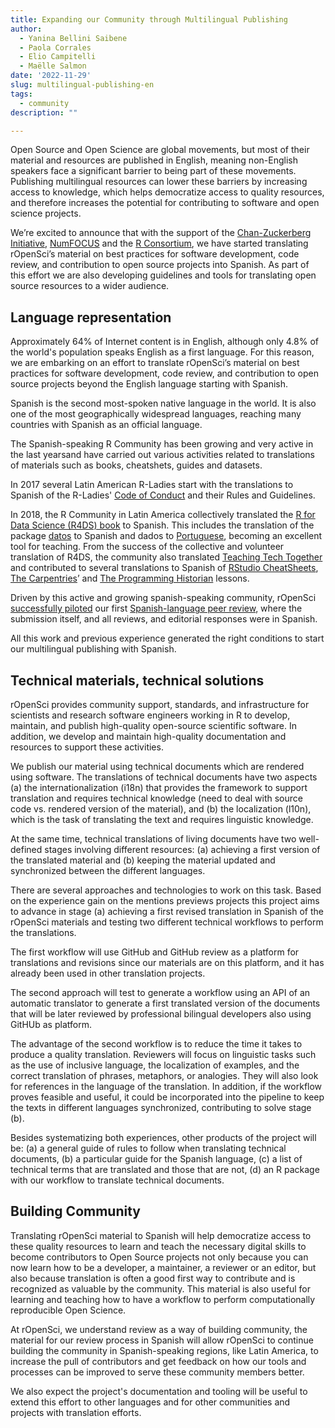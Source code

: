 ```yaml
---
title: Expanding our Community through Multilingual Publishing 
author:
  - Yanina Bellini Saibene
  - Paola Corrales
  - Elio Campitelli
  - Maëlle Salmon
date: '2022-11-29'
slug: multilingual-publishing-en
tags:
  - community
description: ""

---
```


Open Source and Open Science are global movements, but most of their material and resources are published in English, meaning non-English speakers face a significant barrier to being part of these movements.  
Publishing multilingual resources can lower these barriers by increasing access to knowledge, which helps democratize access to quality resources, and therefore increases the potential for contributing to software and open science projects.

We’re excited to announce that with the support of the [Chan-Zuckerberg Initiative](/blog/2021/12/20/inclusive-leadership-program/), [NumFOCUS](https://numfocus.org/) and the [R Consortium](https://www.r-consortium.org/), we have started translating rOpenSci’s material on best practices for software development, code review, and contribution to open source projects into Spanish.
As part of this effort we are also developing guidelines and tools for translating open source resources to a wider audience.


## Language representation

Approximately 64% of Internet content is in English, although only 4.8% of the world's population speaks English as a first language. For this reason, we are embarking on an effort to translate rOpenSci’s material on best practices for software development, code review, and contribution to open source projects beyond the English language starting with Spanish.

Spanish is the second most-spoken native language in the world. It is also one of the most geographically widespread languages, reaching many countries with Spanish as an official language. 

The Spanish-speaking R Community has been growing and very active in the last yearsand have carried out various activities related to translations of materials such as books, cheatshets, guides and datasets. 

In 2017 several Latin American R-Ladies start with the translations to Spanish of the R-Ladies' [Code of Conduct](https://github.com/rladies/starter-kit/wiki/Code-of-Conduct#spanish) and their Rules and Guidelines. 

In 2018, the R Community in Latin America collectively translated the [R for Data Science (R4DS) book](https://es.r4ds.hadley.nz/) to Spanish.  This includes the translation of the package [datos](https://github.com/cienciadedatos/datos) to Spanish and dados to [Portuguese](https://cran.r-project.org/web/packages/dados/index.html), becoming an excellent tool for teaching. From the success of the collective and volunteer translation of R4DS, the community also translated [Teaching Tech Together](http://teachtogether.tech/es/index.html) and contributed to several translations to Spanish of [RStudio CheatSheets](https://posit.co/resources/cheatsheets/?type=translations/#translation-12), [The Carpentries](https://software-carpentry.org/lessons/)’ and [The Programming Historian](https://programminghistorian.org/es/) lessons. 

Driven by this active and growing spanish-speaking community, rOpenSci [successfully piloted](https://ropensci.org/blog/2021/07/27/censo2017/) our first [Spanish-language peer review](https://ropensci.org/commcalls/2019-06-28/), where the submission itself, and all reviews, and editorial responses were in Spanish.

All this work and previous experience generated the right conditions to start our multilingual publishing with Spanish.

## Technical materials, technical solutions

rOpenSci provides community support, standards, and infrastructure for scientists and research software engineers working in R to develop, maintain, and publish high-quality open-source scientific software. In addition, we develop and maintain high-quality documentation and resources to support these activities.  

We publish our material using technical documents which are rendered using software. The translations of technical documents have two aspects (a) the internationalization (i18n) that provides the framework to support translation and requires technical knowledge (need to deal with source code vs. rendered version of the material), and (b) the localization (l10n), which is the task of translating the text and requires linguistic knowledge. 

At the same time, technical translations of living documents have two well-defined stages involving different resources:  (a) achieving a first version of the translated material and (b) keeping the material updated and synchronized between the different languages.

There are several approaches and technologies to work on this task. Based on the experience gain on the mentions previews projects this project aims to advance in stage (a) achieving a first revised translation in Spanish of the rOpenSci materials and testing two different technical workflows to perform the translations.

The first workflow will use GitHub and GitHub review as a platform for translations and revisions since our materials are on this platform, and it has already been used in other translation projects.  

The second approach will test to generate a workflow using an API of an automatic translator to generate a first translated version of the documents that will be later reviewed by professional bilingual developers also using GitHUb as platform.

The advantage of the second workflow is to reduce the time it takes to produce a quality translation.  Reviewers will focus on linguistic tasks such as the use of inclusive language, the localization of examples, and the correct translation of phrases, metaphors, or analogies. They will also look for references in the language of the translation. In addition, if the workflow proves feasible and useful, it could be incorporated into the pipeline to keep the texts in different languages synchronized, contributing to solve stage (b).

Besides systematizing both experiences, other products of the project will be: (a) a general guide of rules to follow when translating technical documents, (b) a particular guide for the Spanish language, (c) a list of technical terms that are translated and those that are not, (d) an R package with our workflow to translate technical documents. 

## Building Community

Translating rOpenSci material to Spanish will help democratize access to these quality resources to learn and teach the necessary digital skills to become contributors to Open Source projects not only because you can now learn how to be a developer, a maintainer, a reviewer or an editor, but also because translation is often a good first way to contribute and is recognized as valuable by the community. This material is also useful for learning and teaching how to have a workflow to perform computationally reproducible Open Science.

At rOpenSci, we understand review as a way of building community, the material for our review process in Spanish will allow rOpenSci to continue building the community in Spanish-speaking regions, like Latin America, to increase the pull of contributors and get feedback on how our tools and processes can be improved to serve these community members better.  

We also expect the project's documentation and tooling will be useful to extend this effort to other languages and for other communities and projects with translation efforts.

